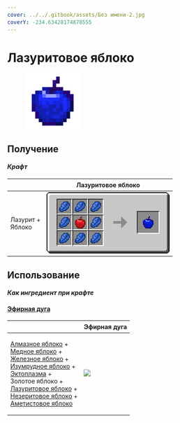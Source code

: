 ```yaml
---
cover: ../../.gitbook/assets/Без имени-2.jpg
coverY: -234.63428174878555
---
```


# Лазуритовое яблоко

<figure><img src="../../.gitbook/assets/lapis_128.png" alt=""><figcaption></figcaption></figure>

## Получение

#### _Крафт_

| ㅤ                          |  Лазуритовое яблоко                  |
| -------------------------- | ------------------------------------ |
| <p>Лазурит +<br>Яблоко</p> | ![](../../.gitbook/assets/lapis.png) |

## Использование

#### _Как ингредиент при крафте_

#### [Эфирная дуга](ethereal_arc.md)

| ㅤ                                                                                                                                                                                                                                                                                                                                                                                                         |  Эфирная дуга                                |
| --------------------------------------------------------------------------------------------------------------------------------------------------------------------------------------------------------------------------------------------------------------------------------------------------------------------------------------------------------------------------------------------------------- | -------------------------------------------- |
| <p><a href="diamond.md">Алмазное яблоко</a> +<br><a href="_slowfall.md">Медное яблоко</a> +<br><a href="iron.md">Железное яблоко</a> +<br><a href="emerald.md">Изумрудное яблоко</a> +<br><a href="ectoplasm.md">Эктоплазма</a> +<br>Золотое яблоко +<br><a href="lapis.md">Лазуритовое яблоко</a> +<br><a href="chocolate.md">Незеритовое яблоко</a> +<br><a href="chorus.md">Аметистовое яблоко</a></p> | ![](../../.gitbook/assets/ethereal\_arc.png) |

